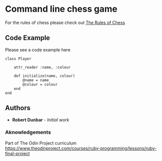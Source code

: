 # Command line chess game

For the rules of chess please check out [The Rules of Chess](https://www.chessvariants.com/d.chess/chess.html)

## Code Example

Please see a code example here

```
class Player

    attr_reader :name, :colour

    def initialize(name, colour)
        @name = name
        @colour = colour
    end
end
```

## Authors

* **Robert Dunbar** - *Initial work*

### Aknowledgements

Part of The Odin Project curriculum https://www.theodinproject.com/courses/ruby-programming/lessons/ruby-final-project



